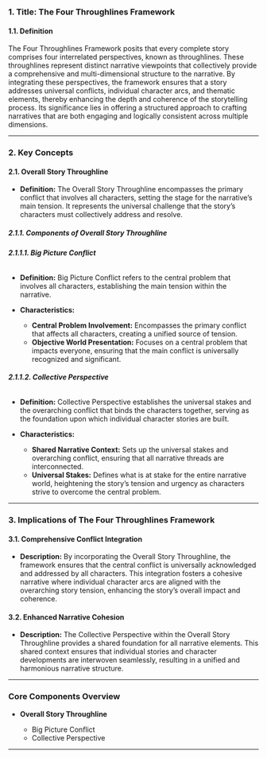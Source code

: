 ### **1. Title: The Four Throughlines Framework**

#### **1.1. Definition**

The Four Throughlines Framework posits that every complete story comprises four interrelated perspectives, known as throughlines. These throughlines represent distinct narrative viewpoints that collectively provide a comprehensive and multi-dimensional structure to the narrative. By integrating these perspectives, the framework ensures that a story addresses universal conflicts, individual character arcs, and thematic elements, thereby enhancing the depth and coherence of the storytelling process. Its significance lies in offering a structured approach to crafting narratives that are both engaging and logically consistent across multiple dimensions.

---

### **2. Key Concepts**

#### **2.1. Overall Story Throughline**

- **Definition:**
  The Overall Story Throughline encompasses the primary conflict that involves all characters, setting the stage for the narrative’s main tension. It represents the universal challenge that the story’s characters must collectively address and resolve.

##### **2.1.1. Components of Overall Story Throughline**

###### **2.1.1.1. Big Picture Conflict**

- **Definition:**
  Big Picture Conflict refers to the central problem that involves all characters, establishing the main tension within the narrative.

- **Characteristics:**
  - **Central Problem Involvement:** Encompasses the primary conflict that affects all characters, creating a unified source of tension.
  - **Objective World Presentation:** Focuses on a central problem that impacts everyone, ensuring that the main conflict is universally recognized and significant.

###### **2.1.1.2. Collective Perspective**

- **Definition:**
  Collective Perspective establishes the universal stakes and the overarching conflict that binds the characters together, serving as the foundation upon which individual character stories are built.

- **Characteristics:**
  - **Shared Narrative Context:** Sets up the universal stakes and overarching conflict, ensuring that all narrative threads are interconnected.
  - **Universal Stakes:** Defines what is at stake for the entire narrative world, heightening the story’s tension and urgency as characters strive to overcome the central problem.

---

### **3. Implications of The Four Throughlines Framework**

#### **3.1. Comprehensive Conflict Integration**

- **Description:**
  By incorporating the Overall Story Throughline, the framework ensures that the central conflict is universally acknowledged and addressed by all characters. This integration fosters a cohesive narrative where individual character arcs are aligned with the overarching story tension, enhancing the story’s overall impact and coherence.

#### **3.2. Enhanced Narrative Cohesion**

- **Description:**
  The Collective Perspective within the Overall Story Throughline provides a shared foundation for all narrative elements. This shared context ensures that individual stories and character developments are interwoven seamlessly, resulting in a unified and harmonious narrative structure.

---

### **Core Components Overview**

- **Overall Story Throughline**

  - Big Picture Conflict
  - Collective Perspective

<!-- Additional Throughlines can be added here as more information becomes available -->

---
